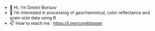 - 👋 Hi, I’m Dmitrii Borisov
- 👀 I’m interested in processing of geochemmical, color reflectance and grain-size data using R
- 📫 How to reach me : https://t.me/coreblogger

<!---
dbrsv/dbrsv is a ✨ special ✨ repository because its `README.md` (this file) appears on your GitHub profile.
You can click the Preview link to take a look at your changes.
--->
